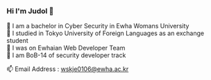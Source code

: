 ### Hi I'm Judol 👋

<p>
🏫 I am a bachelor in Cyber Security in Ewha Womans University</br>
🏫 I studied in Tokyo University of Foreign Languages as an exchange student</br>
🔭 I was on Ewhaian Web Developer Team</br>
🔭 I am BoB-14 of security developer track</br>
</p>
  
📫 Email Address : wskje0106@ewha.ac.kr</br>

<!-- [Anurag's GitHub stats](https://github-readme-stats.vercel.app/api?username=KimJudol&show_icons=true&theme=radical)


